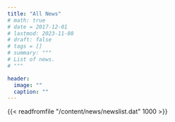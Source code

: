 ```yaml
---
title: "All News"
# math: true
# date = 2017-12-01
# lastmod: 2023-11-08
# draft: false
# tags = []
# summary: """
# List of news.
# """

header:
  image: ""
  caption: ""
---
```


{{< readfromfile "/content/news/newslist.dat" 1000 >}} 